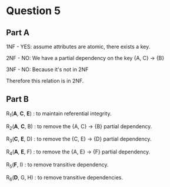 # Question 5

## Part A

1NF - YES: assume attributes are atomic, there exists a key.

2NF - NO: We have a partial dependency on the key {A, C} -> {B}

3NF - NO: Because it's not in 2NF

Therefore this relation is in 2NF.

## Part B

R<sub>1</sub>(**A**, **C**, **E**) : to maintain referential integrity.

R<sub>2</sub>(**A**, **C**, B) : to remove the {A, C} -> {B} partial dependency.

R<sub>3</sub>(**C**, **E**, D) : to remove the {C, E} -> {D} partial dependency.

R<sub>4</sub>(**A**, **E**, F) : to remove the {A, E} -> {F} partial dependency.

R<sub>5</sub>(**F**, I) : to remove transitive dependency.

R<sub>6</sub>(**D**, G, H) : to remove transitive dependencies.